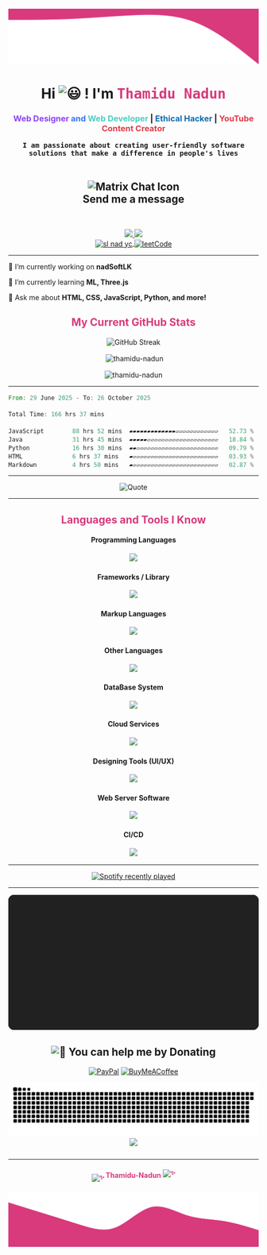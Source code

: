 ![Header-Image](assets/header.svg)

<h1 style="text-align: center;" align="center"> Hi
<picture>
  <source srcset="https://fonts.gstatic.com/s/e/notoemoji/latest/1f603/512.webp" type="image/webp">
  <img src="https://fonts.gstatic.com/s/e/notoemoji/latest/1f603/512.gif" alt="😃" width="32" height="32">
</picture>
! I'm <font color="#d83a7c" face="monospace" >Thamidu Nadun</font> </h1>

<!-- Stack -->
<h3 align="center" id="home"><font color="#8C42F9" title=" I am a web designer since 4 years">Web Designer</font><font color="#3772FF"> and</font><font color="#4ECDC4"FF=" I am a web developer since 1 years"> Web Developer </font>|<font color="$FF6B6B"title=" I am a ethical hacker, I am also like to complete CTF."> Ethical Hacker </font>|<font color="#DE3C4B" title=" I have been a content creator for 5 years, and I like to share my knowledge with interested people."> YouTube Content Creator</font></h3>

</div>

<!-- Description -->
<div style="font-family: monospace; font-weight: bold; margin-top: 1rem; text-align: center;" align="center">
<font face="monospace">I am passionate about creating user-friendly software solutions that make a difference in people's lives </font>
</div>

<br />
<h2 align="center">
  <a href="https://matrix.to/#/@nadun-x:matrix.org" target="_blank" rel="noopener noreferrer" style="text-decoration: none;">
    <img 
      src="https://skillicons.dev/icons?i=bots" 
      alt="Matrix Chat Icon" 
    />
    <br />
    <span>
      Send me a message
    </span>
  </a>
</h2>

<br />

<p align="center">
  <a href="https://linkedin.com/in/thamidu" target="blank">
    <img src="https://skillicons.dev/icons?i=linkedin" />
  </a>
  <a href="https://www.npmjs.com/~thamidu-nadun" target="_blank">
    <img src="https://skillicons.dev/icons?i=npm" />
  </a>
  <br />
  <a href="https://www.youtube.com/c/sl nad yc" target="blank">
    <img align="center" src="https://raw.githubusercontent.com/rahuldkjain/github-profile-readme-generator/master/src/images/icons/Social/youtube.svg" alt="sl nad yc" height="40" width="40" />
  </a>
  <a href="https://www.leetcode.com/feezu2eatx" target="blank">
    <img align="center" src="https://raw.githubusercontent.com/rahuldkjain/github-profile-readme-generator/master/src/images/icons/Social/leet-code.svg" alt="leetCode" height="40" width="40" />
  </a>
</p>

---

<div>

🔭 I’m currently working on **nadSoftLK**

🌱 I’m currently learning **ML, Three.js**

🔧 Ask me about **HTML, CSS, JavaScript, Python, and more!**

</div>

<!-- GitHub Status -->

<h2 style="text-align: center; color: #d83a7c" align="center"><font color="#d83a7c">My Current GitHub Stats</font></h2>

<p href="" align="center"><img src="https://github-readme-streak-stats.herokuapp.com?user=thamidu-nadun&theme=radical&border_radius=50&date_format=n%2Fj%5B%2FY%5D&mode=weekly" alt="GitHub Streak" align="center" /></p>

<p align="center">&nbsp;<img align="center" src="https://github-readme-stats.vercel.app/api?username=thamidu-nadun&show_icons=true&locale=en" alt="thamidu-nadun" /></p>

<p align="center"><img align="center" src="https://github-readme-stats.vercel.app/api/top-langs?username=thamidu-nadun&show_icons=true&locale=en&layout=compact" alt="thamidu-nadun" /></p>

---

<!--START_SECTION:waka-->

```rust
From: 29 June 2025 - To: 26 October 2025

Total Time: 166 hrs 37 mins

JavaScript        88 hrs 52 mins  ▰▰▰▰▰▰▰▰▰▰▰▰▰▱▱▱▱▱▱▱▱▱▱▱▱   52.73 %
Java              31 hrs 45 mins  ▰▰▰▰▰▱▱▱▱▱▱▱▱▱▱▱▱▱▱▱▱▱▱▱▱   18.84 %
Python            16 hrs 30 mins  ▰▰▱▱▱▱▱▱▱▱▱▱▱▱▱▱▱▱▱▱▱▱▱▱▱   09.79 %
HTML              6 hrs 37 mins   ▰▱▱▱▱▱▱▱▱▱▱▱▱▱▱▱▱▱▱▱▱▱▱▱▱   03.93 %
Markdown          4 hrs 50 mins   ▰▱▱▱▱▱▱▱▱▱▱▱▱▱▱▱▱▱▱▱▱▱▱▱▱   02.87 %
```

<!--END_SECTION:waka-->

---

<div align="center">

![Quote](https://quotes-github-readme.vercel.app/api?type=horizontal&theme=gruvbox)

</div>

---

<!-- Languages -->
<h2 style="text-align: center; color: #d83a7c" align="center"><font color="#d83a7c">Languages and Tools I Know</font></h2>

<div style="text-align: center;" align="center">

#### Programming Languages

<p align="center">
  <img src="https://skillicons.dev/icons?i=python,js,java,php,wasm" />
</p>

#### Frameworks / Library

<p align="center">
  <img src="https://skillicons.dev/icons?i=flask,react,spring,electron,threejs,pytorch,tailwind,bootstrap&perline=4" />
</p>

#### Markup Languages

<p align="center">
  <img src="https://skillicons.dev/icons?i=html,md" />
</p>

#### Other Languages

<p align="center">
  <img src="https://skillicons.dev/icons?i=css,octave,bash" />
</p>

#### DataBase System

<p align="center">
  <img src="https://skillicons.dev/icons?i=mysql,mongodb" />
</p>

#### Cloud Services

<p align="center">
  <img src="https://skillicons.dev/icons?i=aws,gcp,cloudflare" />
</p>

#### Designing Tools (UI/UX)

<p align="center">
  <img src="https://skillicons.dev/icons?i=figma,blender" />
</p>

#### Web Server Software

<p align="center">
  <img src="https://skillicons.dev/icons?i=nginx" />
</p>

#### CI/CD

<p align="center">
  <img src="https://skillicons.dev/icons?i=githubactions" />
</p>

</div>

---

<!-- Spotify -->
<div align="center">
  <a href="https://open.spotify.com/user/31vypmbcqva6y5hlwy2643phzyo4">
    <img src="https://spotify-recently-played-readme.vercel.app/api?user=31vypmbcqva6y5hlwy2643phzyo4&count=5&unique=false" alt="Spotify recently played"  />
  </a>
</div>

---

<!-- Recent Reads -->
<div align="center">
<a href="https://github.com/Thamidu-Nadun">
<img src="https://raw.githubusercontent.com/Thamidu-Nadun/Thamidu-Nadun/main/assets/books.svg" />
</a>
</div>
 <h2 align="center">
  <picture>
  <source srcset="https://fonts.gstatic.com/s/e/notoemoji/latest/1f911/512.webp" type="image/webp">
  <img src="https://fonts.gstatic.com/s/e/notoemoji/latest/1f911/512.gif" alt="🤑" width="25" height="25">
</picture> You can help me by Donating
 </h2>

  <div align="center">

[![PayPal](https://img.shields.io/badge/PayPal-00457C?style=for-the-badge&logo=paypal&logoColor=white)](https://www.paypal.com/donate/?hosted_button_id=3W9RE74VD2GDY) [![BuyMeACoffee](https://img.shields.io/badge/Buy%20Me%20a%20Coffee-ffdd00?style=for-the-badge&logo=buy-me-a-coffee&logoColor=black)](https://buymeacoffee.com/nadunrz101i)

  </div>

<picture>
  <source media="(prefers-color-scheme: dark)" srcset="https://raw.githubusercontent.com/Thamidu-Nadun/Thamidu-Nadun/snake-contribution/github-snake-dark.svg" />
  <source media="(prefers-color-scheme: light)" srcset="https://raw.githubusercontent.com/Thamidu-Nadun/Thamidu-Nadun/snake-contribution/github-snake.svg" />
  <img alt="github-snake" src="https://raw.githubusercontent.com/Thamidu-Nadun/Thamidu-Nadun/snake-contribution/github-snake.svg" />
</picture>

<div align="center">
  <img src="https://profile-counter.glitch.me/thamidu-nadun/count.svg?"  />
</div>

###

---

<h4 style="text-align: center; color: #d83a7c;" align="center">
<sub>
<picture>
  <source srcset="https://fonts.gstatic.com/s/e/notoemoji/latest/2728/512.webp" type="image/webp">
  <img src="https://fonts.gstatic.com/s/e/notoemoji/latest/2728/512.gif" alt="✨" width="20" height="20">
</picture>
</sub>
Thamidu-Nadun
<sup>
<picture>
  <source srcset="https://fonts.gstatic.com/s/e/notoemoji/latest/2728/512.webp" type="image/webp">
  <img src="https://fonts.gstatic.com/s/e/notoemoji/latest/2728/512.gif" alt="✨" width="20" height="20">
</picture>
</sup>
</h4>

![Footer-Image](assets/footer.svg)

